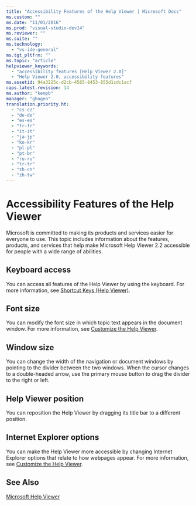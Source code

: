 ```yaml
---
title: "Accessibility Features of the Help Viewer | Microsoft Docs"
ms.custom: ""
ms.date: "11/01/2016"
ms.prod: "visual-studio-dev14"
ms.reviewer: ""
ms.suite: ""
ms.technology: 
  - "vs-ide-general"
ms.tgt_pltfrm: ""
ms.topic: "article"
helpviewer_keywords: 
  - "accessibility features [Help Viewer 2.0]"
  - "Help Viewer 2.0, accessibility features"
ms.assetid: 94a3225c-d2cb-4565-8453-855d1cdc1acf
caps.latest.revision: 14
ms.author: "kempb"
manager: "ghogen"
translation.priority.ht: 
  - "cs-cz"
  - "de-de"
  - "es-es"
  - "fr-fr"
  - "it-it"
  - "ja-jp"
  - "ko-kr"
  - "pl-pl"
  - "pt-br"
  - "ru-ru"
  - "tr-tr"
  - "zh-cn"
  - "zh-tw"
---
```

# Accessibility Features of the Help Viewer
Microsoft is committed to making its products and services easier for everyone to use. This topic includes information about the features, products, and services that help make Microsoft Help Viewer 2.2 accessible for people with a wide range of abilities.  
  
## Keyboard access  
 You can access all features of the Help Viewer by using the keyboard. For more information, see [Shortcut Keys (Help Viewer)](../ide/shortcut-keys-help-viewer.md).  
  
## Font size  
 You can modify the font size in which topic text appears in the document window. For more information, see [Customize the Help Viewer](../ide/customize-the-help-viewer.md).  
  
## Window size  
 You can change the width of the navigation or document windows by pointing to the divider between the two windows. When the cursor changes to a double-headed arrow, use the primary mouse button to drag the divider to the right or left.  
  
## Help Viewer position  
 You can reposition the Help Viewer by dragging its title bar to a different position.  
  
## Internet Explorer options  
 You can make the Help Viewer more accessible by changing Internet Explorer options that relate to how webpages appear. For more information, see [Customize the Help Viewer](../ide/customize-the-help-viewer.md).  
  
## See Also  
 [Microsoft Help Viewer](../ide/microsoft-help-viewer.md)